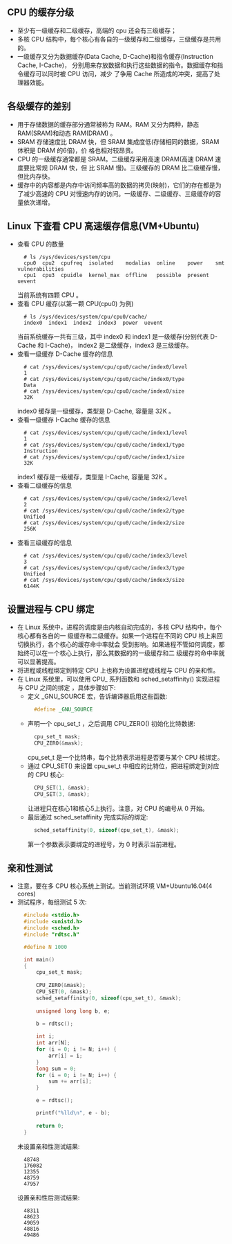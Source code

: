
## CPU 的缓存分级
- 至少有一级缓存和二级缓存，高端的 cpu 还会有三级缓存；
- 多核 CPU 结构中，每个核心有各自的一级缓存和二级缓存，三级缓存是共用的。
- 一级缓存又分为数据缓存(Data Cache, D-Cache)和指令缓存(Instruction Cache, I-Cache)，
  分别用来存放数据和执行这些数据的指令。数据缓存和指令缓存可以同时被 CPU 访问，减少
  了争用 Cache 所造成的冲突，提高了处理器效能。
  
## 各级缓存的差别
- 用于存储数据的缓存部分通常被称为 RAM。RAM 又分为两种，静态 RAM(SRAM)和动态 RAM(DRAM)
  。
- SRAM 存储速度比 DRAM 快，但 SRAM 集成度低(存储相同的数据，SRAM 体积是 DRAM 的6倍)，价
  格也相对较昂贵。
- CPU 的一级缓存通常都是 SRAM。二级缓存采用高速 DRAM(高速 DRAM 速度要比常规 DRAM 快，但
  比 SRAM 慢)。三级缓存的 DRAM 比二级缓存慢，但比内存快。
- 缓存中的内容都是内存中访问频率高的数据的拷贝(映射)，它们的存在都是为了减少高速的 CPU
  对慢速内存的访问。一级缓存、二级缓存、三级缓存的容量依次递增。

## Linux 下查看 CPU 高速缓存信息(VM+Ubuntu)
- 查看 CPU 的数量
  ```shell
    # ls /sys/devices/system/cpu
    cpu0  cpu2  cpufreq  isolated    modalias  online    power    smt     vulnerabilities
    cpu1  cpu3  cpuidle  kernel_max  offline   possible  present  uevent
  ```
  当前系统有四颗 CPU 。
- 查看 CPU 缓存(以第一颗 CPU(cpu0) 为例)
  ```shell
    # ls /sys/devices/system/cpu/cpu0/cache/
    index0  index1  index2  index3  power  uevent
  ```
  当前系统缓存一共有三级，其中 index0 和 index1 是一级缓存(分别代表 D-Cache 和 I-Cache)，
  index2 是二级缓存，index3 是三级缓存。
- 查看一级缓存 D-Cache 缓存的信息
  ```shell
    # cat /sys/devices/system/cpu/cpu0/cache/index0/level
    1
    # cat /sys/devices/system/cpu/cpu0/cache/index0/type
    Data
    # cat /sys/devices/system/cpu/cpu0/cache/index0/size
    32K
  ```
  index0 缓存是一级缓存，类型是 D-Cache, 容量是 32K 。
- 查看一级缓存 I-Cache 缓存的信息
  ```shell
    # cat /sys/devices/system/cpu/cpu0/cache/index1/level
    1
    # cat /sys/devices/system/cpu/cpu0/cache/index1/type
    Instruction
    # cat /sys/devices/system/cpu/cpu0/cache/index1/size
    32K
  ```
  index1 缓存是一级缓存，类型是 I-Cache, 容量是 32K 。
- 查看二级缓存的信息
  ```shell
    # cat /sys/devices/system/cpu/cpu0/cache/index2/level
    2
    # cat /sys/devices/system/cpu/cpu0/cache/index2/type
    Unified
    # cat /sys/devices/system/cpu/cpu0/cache/index2/size
    256K
  ```
- 查看三级缓存的信息
  ```shell
    # cat /sys/devices/system/cpu/cpu0/cache/index3/level
    3
    # cat /sys/devices/system/cpu/cpu0/cache/index3/type
    Unified
    # cat /sys/devices/system/cpu/cpu0/cache/index3/size
    6144K
  ```

## 设置进程与 CPU 绑定
- 在 Linux 系统中，进程的调度是由内核自动完成的，多核 CPU 结构中，每个核心都有各自的一
  级缓存和二级缓存。如果一个进程在不同的 CPU 核上来回切换执行，各个核心的缓存命中率就会
  受到影响。如果进程不管如何调度，都始终可以在一个核心上执行，那么其数据的的一级缓存和二
  级缓存的命中率就可以显著提高。
- 将进程或线程绑定到特定 CPU 上也称为设置进程或线程与 CPU 的亲和性。
- 在 Linux 系统里，可以使用 CPU_ 系列函数和 sched_setaffinity() 实现进程与 CPU 之间的绑定
  ，具体步骤如下:
    + 定义 _GNU_SOURCE 宏，告诉编译器启用这些函数:
      ```c
        #define _GNU_SOURCE
      ```
    + 声明一个 cpu_set_t ，之后调用  CPU_ZERO() 初始化比特数据:
      ```c
        cpu_set_t mask;
        CPU_ZERO(&mask);
      ```
      cpu_set_t 是一个比特串，每个比特表示进程是否要与某个 CPU 核绑定。
    + 通过  CPU_SET() 来设置 cpu_set_t 中相应的比特位，把进程绑定到对应的 CPU 核心:
      ```c
        CPU_SET(1, &mask);
        CPU_SET(3, &mask);
      ```
      让进程只在核心1和核心5上执行。注意，对 CPU 的编号从 0 开始。
    + 最后通过 sched_setaffinity 完成实际的绑定:
      ```c
        sched_setaffinity(0, sizeof(cpu_set_t), &mask);
      ```
      第一个参数表示要绑定的进程号，为 0 时表示当前进程。

## 亲和性测试
- 注意，要在多 CPU 核心系统上测试。当前测试环境 VM+Ubuntu16.04(4 cores)
- 测试程序，每组测试 5 次:
  ```c
    #include <stdio.h>
    #include <unistd.h>
    #include <sched.h>
    #include "rdtsc.h"

    #define N 1000

    int main()
    {
        cpu_set_t mask;
        
        CPU_ZERO(&mask);
        CPU_SET(0, &mask);
        sched_setaffinity(0, sizeof(cpu_set_t), &mask);
        
        unsigned long long b, e;

        b = rdtsc();
        
        int i;
        int arr[N];
        for (i = 0; i != N; i++) {
            arr[i] = i;
        }
        long sum = 0;
        for (i = 0; i != N; i++) {
            sum += arr[i];
        }

        e = rdtsc();

        printf("%lld\n", e - b);
        
        return 0;
    }
  ```
  未设置亲和性测试结果:
  ```shell
    48748
    176082
    12355
    48759
    47957
  ```
  设置亲和性后测试结果:
  ```shell
    48311
    48623
    49059
    48816
    49486
  ```